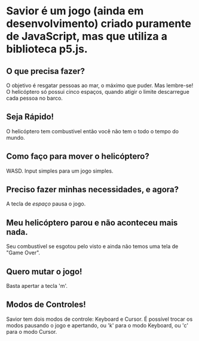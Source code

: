 # Savior é um jogo (ainda em desenvolvimento) criado puramente de JavaScript, mas que utiliza a biblioteca p5.js.

## O que precisa fazer?
O objetivo é resgatar pessoas ao mar, o máximo que puder. Mas lembre-se! O helicóptero só possui cinco espaços, quando atigir o limite descarregue cada pessoa no barco.

## Seja Rápido!
O helicóptero tem combustivel então você não tem o todo o tempo do mundo.

## Como faço para mover o helicóptero?
WASD. Input simples para um jogo simples.

## Preciso fazer minhas necessidades, e agora?
A tecla de *espaço* pausa o jogo.

## Meu helicóptero parou e não aconteceu mais nada.
Seu combustível se esgotou pelo visto e ainda não temos uma tela de "Game Over".

## Quero mutar o jogo!
Basta apertar a tecla 'm'.

## Modos de Controles!
Savior tem dois modos de controle: Keyboard e Cursor.
É possível trocar os modos pausando o jogo e apertando, ou 'k' para o modo Keyboard, ou 'c' para o modo Cursor.
